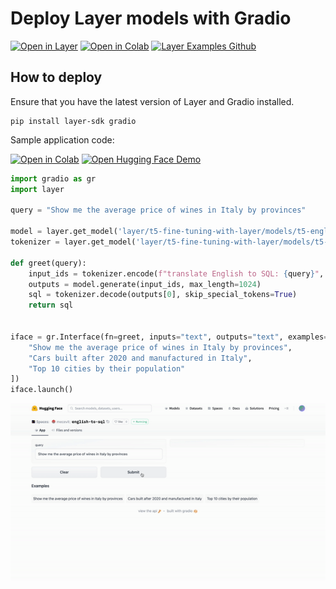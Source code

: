 # Deploy Layer models with Gradio
[![Open in Layer](https://development.layer.co/assets/badge.svg)](https://app.layer.ai/layer/t5-fine-tuning-with-layer) [![Open in Colab](https://colab.research.google.com/assets/colab-badge.svg)](https://colab.research.google.com/github/layerai/examples/blob/main/translation/T5_Fine_tuning_with_Layer.ipynb) [![Layer Examples Github](https://badgen.net/badge/icon/github?icon=github&label)](https://github.com/layerai/examples/tree/main/translation)

## How to deploy
Ensure that you have the latest version of Layer and Gradio installed.
```
pip install layer-sdk gradio
```

Sample application code: 

[![Open in Colab](https://colab.research.google.com/assets/colab-badge.svg)](https://colab.research.google.com/drive/1Q6wiwdyjPGbfABpsNwOBzhhWE5pQTdrC?usp=sharing) [![Open Hugging Face Demo](https://img.shields.io/badge/%F0%9F%A4%97%20Hugging%20Face-Demo-blueviolet)](https://huggingface.co/spaces/mecevit/english-to-sql) 
```python
import gradio as gr
import layer

query = "Show me the average price of wines in Italy by provinces"

model = layer.get_model('layer/t5-fine-tuning-with-layer/models/t5-english-to-sql').get_train()
tokenizer = layer.get_model('layer/t5-fine-tuning-with-layer/models/t5-tokenizer').get_train()

def greet(query):
    input_ids = tokenizer.encode(f"translate English to SQL: {query}", return_tensors="pt")
    outputs = model.generate(input_ids, max_length=1024)
    sql = tokenizer.decode(outputs[0], skip_special_tokens=True)
    return sql


iface = gr.Interface(fn=greet, inputs="text", outputs="text", examples=[
    "Show me the average price of wines in Italy by provinces",
    "Cars built after 2020 and manufactured in Italy",
    "Top 10 cities by their population"
])
iface.launch()
```
![Gradio app](images/video.gif)
